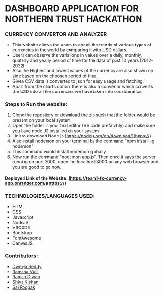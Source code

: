 # DASHBOARD APPLICATION FOR NORTHERN TRUST HACKATHON
### CURRENCY CONVERTOR AND ANALYZER

*  This website allows the users to check the trends of various types of currencies in the world by comparing it with USD dollars. 
*  Users can observe the variations in values over a daily, monthly, quaterly and yearly period of time for the data of past 10 years (2012-2022)
*  Also the Highest and lowest values of the currency are also shown on side based on the choosen period of time.
*  Given CSV data is converted to json for easy usage and fetching.
*  Apart from the charts option, there is also a convertor which converts the USD into all the currencies we have taken into consideration.
 
### Steps to Run the website:
1. Clone the repository or download the zip such that the folder would be present on your local system
2. Open the folder in your text editor (VS code prefarably) and make sure you have node JS installed on your system
3. Link to download Node.js [https://nodejs.org/en/download/](https://)
4. Also install nodemon on your terminal by the command "npm install -g nodemon"
5. This command would install nodemon globally.
6. Now run the command "nodemon app.js". Then once it says the server running on port 3000, open the localhost:3000 on any web browser and you are good to go now.

#### Deployed Link of the Website: [https://team1-fx-currency-app.onrender.com/](https://)

### TECHNOLOGIES/LANGUAGES USED:
* HTML
* CSS
* Javascript
* NodeJS
* VSCODE
* Bootstrap
* FontAwesome
* CanvasJS

### Contributors:
* [Dweeja Reddy](https://github.com/DweejaReddy)
* [Ramana Vulli](https://github.com/Ramanavulli)
* [Raman Diwan](https://github.com/Raman-Gith)
* [Shiva Kishan](https://github.com/S2613)
* [Sai Roopak](https://github.com/sairoopak)
